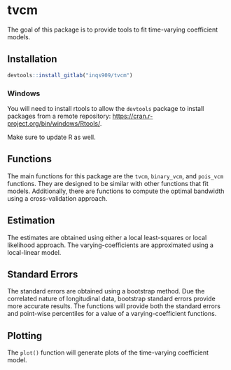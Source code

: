 
<!-- README.md is generated from README.Rmd. Please edit that file -->

# tvcm

The goal of this package is to provide tools to fit time-varying
coefficient models.

## Installation

``` r
devtools::install_gitlab("inqs909/tvcm")
```

### Windows

You will need to install rtools to allow the `devtools` package to
install packages from a remote repository:
<https://cran.r-project.org/bin/windows/Rtools/>.

Make sure to update R as well.

## Functions

The main functions for this package are the `tvcm`, `binary_vcm`, and
`pois_vcm` functions. They are designed to be similar with other
functions that fit models. Additionally, there are functions to compute
the optimal bandwidth using a cross-validation approach.

## Estimation

The estimates are obtained using either a local least-squares or local
likelihood approach. The varying-coefficients are approximated using a
local-linear model.

## Standard Errors

The standard errors are obtained using a bootstrap method. Due the
correlated nature of longitudinal data, bootstrap standard errors
provide more accurate results. The functions will provide both the
standard errors and point-wise percentiles for a value of a
varying-coefficient functions.

## Plotting

The `plot()` function will generate plots of the time-varying
coefficient model.
